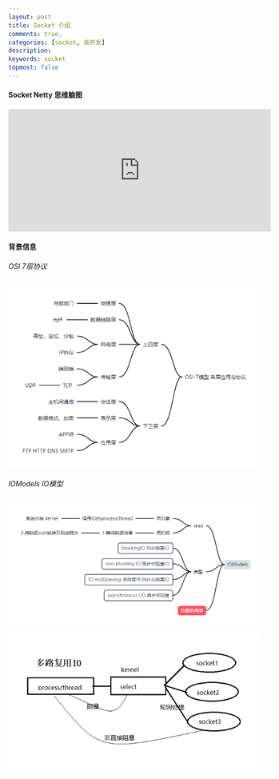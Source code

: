 ```yaml
---
layout: post
title: Socket 介绍
comments: true,
categories: [socket, 高并发]
description: 
keywords: socket
topmost: false
---
```


#### Socket Netty 思维脑图
<iframe id="embed_dom" name="embed_dom" frameborder="0" style="display:block;width:525px; height:245px;" src="https://www.processon.com/embed/61d9967ae0b34d1be7e3bb31"></iframe>

#### 背景信息
###### OSI 7层协议
![OSI7层协议](/images/types/socket/ios7.png)

###### IOModels IO模型
![IOModels](/images/types/socket/IOModels.png)

![IO多路复用](/images/types/socket/IO多路复用.png)






